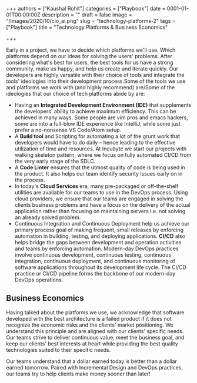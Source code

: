 +++
authors = ["Kaushal Rohit"]
categories = ["Playbook"]
date = 0001-01-01T00:00:00Z
description = ""
draft = false
image = "/images/2020/10/cio_ai.png"
slug = "technology-platforms-2"
tags = ["Playbook"]
title = "Technology Platforms & Business Economics"

+++


Early in a project, we have to decide which platforms we'll use. Which platforms depend on our ideas for solving the users' problems. After considering what's best for users, the best tools for us have a strong community, make us happy, and help us create and iterate quickly. Our developers are highly versatile with their choice of tools and integrate the tools' ideologies into their development process.Some of the tools we use and platforms we work with (and highly recommend) are/Some of the ideologies that our choice of tech platforms abide by are:

* Having an **Integrated Development Environment (IDE)** that supplements the developers' ability to achieve maximum efficiency. This can be achieved in many ways. Some people are vim pros and emacs hackers, some are into a full-blow IDE experience like IntelliJ, while some just prefer a no-nonsense VS Code/Atom setup.
* A **Build tool** and Scripting for automating a lot of the grunt work that developers would have to do daily – hence leading to the effective utilization of time and resources. At Incubyte we start our projects with walking skeleton pattern, where we focus on fully automated CI/CD from the very early stage of the SDLC.
* A **Code Linter** ensures that the utmost quality of code is being used in the product. It also helps our team identify security issues early on in the process.
* In today's **Cloud Services** era, many pre-packaged or off-the-shelf utilities are available for our teams to use in the DevOps process. Using cloud providers, we ensure that our teams are engaged in solving the clients business problems and have a focus on the delivery of the actual application rather than focusing on maintaining servers i.e. not solving an already solved problem.
* Continuous Integration and Continuous Deployment help us achieve our primary process goal of making frequent, small releases by enforcing automation in building, testing, and deploying applications. **CI/CD** also helps bridge the gaps between development and operation activities and teams by enforcing automation. Modern-day DevOps practices involve continuous development, continuous testing, continuous integration, continuous deployment, and continuous monitoring of software applications throughout its development life cycle. The CI/CD practice or CI/CD pipeline forms the backbone of our modern-day DevOps operations.

## Business Economics

Having talked about the platforms we use, we acknowledge that software developed with the best architecture is a failed product if it does not recognize the economic risks and the clients' market positioning. We understand this principle and are aligned with our clients' specific needs. Our teams strive to deliver continuous value, meet the business goal, and keep our clients' best interests at heart while providing the best quality technologies suited to their specific needs.

Our teams understand that a dollar earned today is better than a dollar earned tomorrow. Paired with Incremental Design and DevOps practices, our teams try to help clients make money sooner than later!

